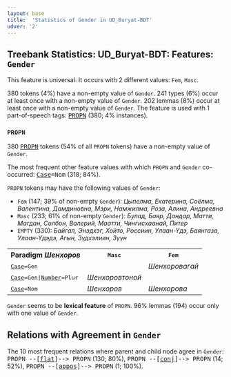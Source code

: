 ```yaml
---
layout: base
title:  'Statistics of Gender in UD_Buryat-BDT'
udver: '2'
---
```


## Treebank Statistics: UD_Buryat-BDT: Features: `Gender`

This feature is universal.
It occurs with 2 different values: `Fem`, `Masc`.

380 tokens (4%) have a non-empty value of `Gender`.
241 types (6%) occur at least once with a non-empty value of `Gender`.
202 lemmas (8%) occur at least once with a non-empty value of `Gender`.
The feature is used with 1 part-of-speech tags: <tt><a href="bxr_bdt-pos-PROPN.html">PROPN</a></tt> (380; 4% instances).

### `PROPN`

380 <tt><a href="bxr_bdt-pos-PROPN.html">PROPN</a></tt> tokens (54% of all `PROPN` tokens) have a non-empty value of `Gender`.

The most frequent other feature values with which `PROPN` and `Gender` co-occurred: <tt><a href="bxr_bdt-feat-Case.html">Case</a></tt><tt>=Nom</tt> (318; 84%).

`PROPN` tokens may have the following values of `Gender`:

* `Fem` (147; 39% of non-empty `Gender`): <em>Цыпелма, Екатерина, Соёлма, Валентина, Дамдиновна, Мэри, Намжилма, Роза, Алина, Андреевна</em>
* `Masc` (233; 61% of non-empty `Gender`): <em>Булад, Баяр, Дандар, Матти, Магдан, Солбон, Валерий, Маатти, Чингисхаанай, Питер</em>
* `EMPTY` (330): <em>Байгал, Энэдхэг, Хойто, Россиин, Улаан-Үдэ, Баянгаза, Улаан-Үдэдэ, Агын, Зүдхэлиин, Зүүн</em>

<table>
  <tr><th>Paradigm <i>Шенхоров</i></th><th><tt>Masc</tt></th><th><tt>Fem</tt></th></tr>
  <tr><td><tt><tt><a href="bxr_bdt-feat-Case.html">Case</a></tt><tt>=Gen</tt></tt></td><td></td><td><em>Шенхоровагай</em></td></tr>
  <tr><td><tt><tt><a href="bxr_bdt-feat-Case.html">Case</a></tt><tt>=Gen</tt>|<tt><a href="bxr_bdt-feat-Number.html">Number</a></tt><tt>=Plur</tt></tt></td><td><em>Шенхоровтоной</em></td><td></td></tr>
  <tr><td><tt><tt><a href="bxr_bdt-feat-Case.html">Case</a></tt><tt>=Nom</tt></tt></td><td><em>Шенхоров</em></td><td><em>Шенхорова</em></td></tr>
</table>

`Gender` seems to be **lexical feature** of `PROPN`. 96% lemmas (194) occur only with one value of `Gender`.

## Relations with Agreement in `Gender`

The 10 most frequent relations where parent and child node agree in `Gender`:
<tt>PROPN --[<tt><a href="bxr_bdt-dep-flat.html">flat</a></tt>]--> PROPN</tt> (130; 80%),
<tt>PROPN --[<tt><a href="bxr_bdt-dep-conj.html">conj</a></tt>]--> PROPN</tt> (14; 52%),
<tt>PROPN --[<tt><a href="bxr_bdt-dep-appos.html">appos</a></tt>]--> PROPN</tt> (1; 100%).

